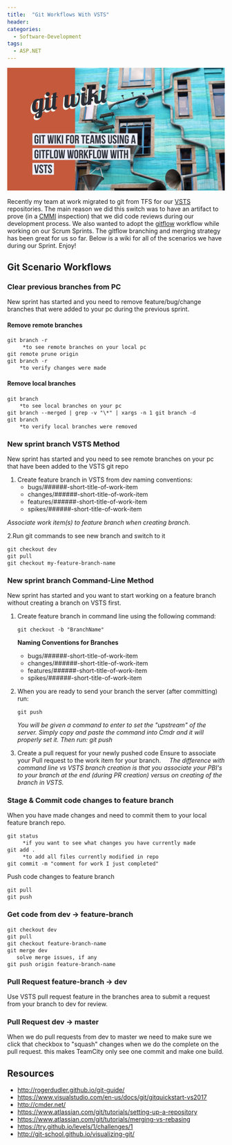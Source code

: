 ```yaml
---
title:  "Git Workflows With VSTS"
header:
categories: 
  - Software-Development
tags:
  - ASP.NET
---
```


![header](/assets/posts/2017-08-07-git-workflows-with-vsts/header.jpg)

Recently my team at work migrated to git from TFS for our [VSTS](https://www.visualstudio.com/team-services/) repositories. The main reason we did this switch was to have an artifact to prove (in a [CMMI](https://en.wikipedia.org/wiki/Capability_Maturity_Model_Integration) inspection) that we did code reviews during our development process. We also wanted to adopt the [gitflow](http://nvie.com/posts/a-successful-git-branching-model/) workflow while working on our Scrum Sprints. The gitflow branching and merging strategy has been great for us so far. Below is a wiki for all of the scenarios we have during our Sprint. Enjoy!

## Git Scenario Workflows

### Clear previous branches from PC
New sprint has started and you need to remove feature/bug/change branches that were added to your pc during the previous sprint.

#### Remove remote branches
```
git branch -r     
     *to see remote branches on your local pc
git remote prune origin
git branch -r
    *to verify changes were made
```

#### Remove local branches
```
git branch
    *to see local branches on your pc
git branch --merged | grep -v "\*" | xargs -n 1 git branch -d
git branch
    *to verify local branches were removed
```

### New sprint branch VSTS Method
New sprint has started and you need to see remote branches on your pc that have been added to the VSTS git repo
1. Create feature branch in VSTS from dev
naming conventions:
    * bugs/######-short-title-of-work-item
    * changes/######-short-title-of-work-item
    * features/######-short-title-of-work-item
    * spikes/######-short-title-of-work-item

_Associate work item(s) to feature branch when creating branch._

2.Run git commands to see new branch and switch to it
  ```
  git checkout dev 
  git pull
  git checkout my-feature-branch-name
  ```

### New sprint branch Command-Line Method
New sprint has started and you want to start working on a feature branch without creating a branch on VSTS first.

1. Create feature branch in command line using the following command:
    ```
    git checkout -b "BranchName"
    ```

    **Naming Conventions for Branches**
    * bugs/######-short-title-of-work-item
    * changes/######-short-title-of-work-item
    * features/######-short-title-of-work-item
    * spikes/######-short-title-of-work-item

2. When you are ready to send your branch the server (after committing) run:
    
    ```
    git push
    ```
    *You will be given a command to enter to set the "upstream" of the server. Simply copy and paste the command into Cmdr and it will properly set it. Then run: git push*
         


3. Create a pull request for your newly pushed code
    Ensure to associate your Pull request to the work item for your branch. 
  
    _The difference with command line vs VSTS branch creation is that you associate your PBI's to your branch at the end (during PR creation) versus on creating of the branch in VSTS._
     

### Stage & Commit code changes to feature branch
When you have made changes and need to commit them to your local feature branch repo.
```
git status
     *if you want to see what changes you have currently made
git add .
     *to add all files currently modified in repo
git commit -m "comment for work I just completed"
```
Push code changes to feature branch
```
git pull
git push

```
### Get code from dev -> feature-branch
```
git checkout dev 
git pull 
git checkout feature-branch-name
git merge dev 
   solve merge issues, if any 
git push origin feature-branch-name
```
### Pull Request feature-branch -> dev
Use VSTS pull request feature in the branches area to submit a request from your branch to dev for review.

### Pull Request dev -> master
When we do pull requests from dev to master we need to make sure we click that checkbox to "squash" changes when we do the complete on the pull request. this makes TeamCity only see one commit and make one build.

## Resources

* <http://rogerdudler.github.io/git-guide/>
* <https://www.visualstudio.com/en-us/docs/git/gitquickstart-vs2017>
* <http://cmder.net/>
* <https://www.atlassian.com/git/tutorials/setting-up-a-repository>
* <https://www.atlassian.com/git/tutorials/merging-vs-rebasing>
* <https://try.github.io/levels/1/challenges/1>
* <http://git-school.github.io/visualizing-git/>